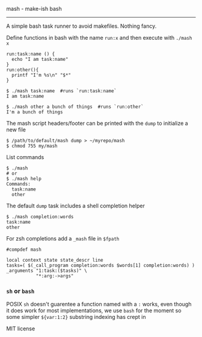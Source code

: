 mash - make-ish bash
_______

A simple bash task runner to avoid makefiles. Nothing fancy.

Define functions in bash with the name `run:x` and then execute with `./mash x`

```
run:task:name () {
  echo "I am task:name"
}
run:other(){
  printf "I'm %s\n" "$*"
}
```

    $ ./mash task:name  #runs `run:task:name`
    I am task:name

    $ ./mash other a bunch of things  #runs `run:other`
    I'm a bunch of things

The mash script headers/footer can be printed with the `dump` to initialize a new file

    $ /path/to/default/mash dump > ~/myrepo/mash
    $ chmod 755 my/mash

List commands

    $ ./mash
    # or
    $ ./mash help
    Commands:
      task:name
      other

The default `dump` task includes a shell completion helper

    $ ./mash completion:words
    task:name
    other

For zsh completions add a `_mash` file in `$fpath`

```
#compdef mash

local context state state_descr line
tasks=( $(_call_program completion:words $words[1] completion:words) )
_arguments "1:task:($tasks)" \
           "*:arg:->args"
```

### `sh` or `bash`

POSIX `sh` doesn't guarentee a function named with a `:` works, even though it does work for most implementations, we
use `bash` for the moment so some simpler `${var:1:2}` substring indexing has crept in

MIT license

